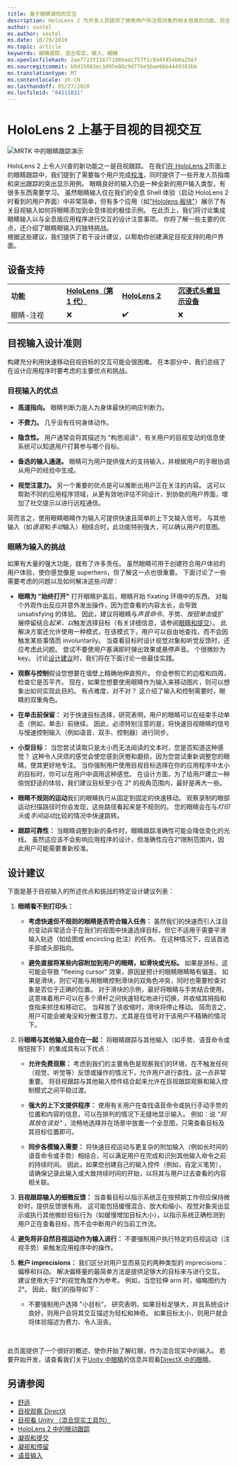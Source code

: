 ```yaml
---
title: 基于眼睛凝视的交互
description: HoloLens 2 为开发人员提供了使用用户所注视对象的相关信息的功能，将全息体验中的环境和人类理解能力提高到了一个新境界。 本页介绍适用于想要使用红眼作为输入的开发人员的设计建议。
author: sostel
ms.author: sostel
ms.date: 10/29/2019
ms.topic: article
keywords: 眼睛跟踪，混合现实，输入，眼睛
ms.openlocfilehash: 2ae7723f116771986edc757f1c9d4f454b0a256f
ms.sourcegitcommit: b0d15083ec1095e08c9d776e5bae66b4449383bb
ms.translationtype: MT
ms.contentlocale: zh-CN
ms.lasthandoff: 05/27/2020
ms.locfileid: "84111031"
---
```

# <a name="eye-gaze-based-interaction-on-hololens-2"></a>HoloLens 2 上基于目视的目视交互

![MRTK 中的眼睛跟踪演示](images/mrtk_et_scenemenu.jpg)

HoloLens 2 上令人兴奋的新功能之一是目视跟踪。
在我们[在 HoloLens 2](eye-tracking.md)页面上的眼睛跟踪中，我们提到了需要每个用户完成[校准](https://docs.microsoft.com/hololens/hololens-calibration)，同时提供了一些开发人员指南和突出跟踪的突出显示用例。
眼睛良好的输入仍是一种全新的用户输入类型，有很多东西需要学习。 虽然眼睛输入仅在我们的全息 Shell 体验（启动 HoloLens 2 时看到的用户界面）中非常简单，但有多个应用（如["Hololens 板块"](https://www.microsoft.com/p/mr-playground/9nb31lh723s2)）展示了有关目视输入如何将眼睛添加到全息体验的极佳示例。
在此页上，我们将讨论集成眼睛输入以与全息版应用程序进行交互的设计注意事项。
你将了解一些主要的优点，还介绍了眼睛眼输入的独特挑战。  
根据这些建议，我们提供了若干设计建议，以帮助你创建满足目视支持的用户界面。 

## <a name="device-support"></a>设备支持

<table>
<colgroup>
    <col width="25%" />
    <col width="25%" />
    <col width="25%" />
    <col width="25%" />
</colgroup>
<tr>
     <td><strong>功能</strong></td>
     <td><a href="hololens-hardware-details.md"><strong>HoloLens（第 1 代）</strong></a></td>
     <td><a href="https://docs.microsoft.com/hololens/hololens2-hardware"><strong>HoloLens 2</strong></td>
     <td><a href="immersive-headset-hardware-details.md"><strong>沉浸式头戴显示设备</strong></a></td>
</tr>
<tr>
     <td>眼睛-注视</td>
     <td>❌</td>
     <td>✔️</td>
     <td>❌</td>
</tr>
</table>


## <a name="eye-gaze-input-design-guidelines"></a>目视输入设计准则
构建充分利用快速移动目视目标的交互可能会很困难。 在本部分中，我们总结了在设计应用程序时要考虑的主要优点和挑战。 

### <a name="benefits-of-eye-gaze-input"></a>目视输入的优点
- **高速指向。** 眼睛判断力是人为身体最快的响应判断力。 

- **不费力。** 几乎没有任何身体动作。 

- **隐含性。** 用户通常会将其描述为 "构思阅读"，有关用户的目视变动的信息使系统可以知道用户打算参与哪个目标。 

- **备选的输入通道。** 眼睛可为用户提供强大的支持输入，并根据用户的手眼协调从用户的经验中生成。

- **视觉注意力。** 另一个重要的优点是可以推断出用户正在关注的内容。 这可以帮助不同的应用程序领域，从更有效地评估不同设计，到协助的用户界面，增加了社交提示以进行远程通信。

简而言之，使用眼睛眼睛作为输入可提供快速且简单的上下文输入信号。 与其他输入（如*语音*和*手动*输入）相结合时，此功能特别强大，可以确认用户的意图。


### <a name="challenges-of-eye-gaze-as-an-input"></a>眼睛为输入的挑战
如果有大量的强大功能，就有了许多责任。
虽然眼睛可用于创建符合用户体验的用户体验，使你感觉像是 superhero，但了解这一点也很重要。 下面讨论了一些需要考虑的问题以及如何解决这些*问题*： 

- **眼睛为 "始终打开"** 打开眼睛护盖后，眼睛开始 fixating 环境中的东西。 对每个外观作出反应并意外发出操作，因为您查看的内容太长，会导致 unsatisfying 的体验。
因此，建议将眼睛与*声音命令*、手势、*按钮单击*或扩展停留结合*起来，以*触发选择目标（有关详细信息，请参阅[眼睛和提交](gaze-and-commit-eyes.md)）。
此解决方案还允许使用一种模式，在该模式下，用户可以自由地查找，而不会因触发某些事情而 involuntarily。 当查看目标时设计视觉对象和听觉反馈时，还应考虑此问题。
尝试不要使用户塞满即时弹出效果或悬停声音。 个很微妙为 key。 讨论[设计建议](eye-gaze-interaction.md#design-recommendations)时，我们将在下面讨论一些最佳实践。

- **观察与控制**假设您想要在墙壁上精确地伸直照片。 你会参照它的边框和四周，检查它是否平齐。 现在，如果您想要使用眼睛作为输入来移动图片，则可以想象出如何实现此目的。 有点难度，对不对？ 这介绍了输入和控制需要时，眼睛的双重角色。 

- **在单击前保留：** 对于快速目标选择，研究表明，用户的眼睛可以在结束手动单击（例如，单击）前继续。 因此，必须特别注意的是，将快速目视眼睛的信号与慢速控制输入（例如语音、双手、控制器）进行同步。

- **小型目标：** 当您尝试读取只是太小而无法阅读的文本时，您是否知道这种感觉？ 这种令人厌烦的感觉会使您感到厌倦和磨损，因为您尝试重新调整您的眼睛，使其更好地专注。
当你强制用户使用目视目标选择在你的应用程序中太小的目标时，你可以在用户中调用这种感觉。
在设计方面，为了给用户建立一种愉悦舒适的体验，我们建议目标至少在 2° 的视角范围内，最好是再大一些。

- **眼睛不规则的运动**我们的眼睛执行从固定到固定的快速移动。 观察录制的眼部运动扫描路径时你会发现，这些路径看起来是不规则的。 您的眼睛会在与*打印头*或*手间运动*比较的情况中快速跳转。  

- **跟踪可靠性：** 当眼睛调整到新的条件时，眼睛跟踪准确性可能会降低变化的光线。
虽然这应该不会影响应用程序的设计，但准确性应在2°限制范围内，因此用户可能需要重新校准。 


## <a name="design-recommendations"></a>设计建议
下面是基于目视输入的所述优点和挑战的特定设计建议列表：

1. **眼睛看不到打印头：**
    - **考虑快速但不规则的眼睛是否符合输入任务：** 虽然我们的快速而引人注目的变动非常适合于在我们的视图中快速选择目标，但它不适用于需要平滑输入轨迹（如绘图或 encircling 批注）的任务。 在这种情况下，应该首选手部或头部指向。
  
    - **避免直接将某些内容附加到用户的眼睛，如滑块或光标。**
如果是游标，这可能会导致 "fleeing cursor" 效果，原因是预计的眼睛眼睛略有偏差。 如果是滑块，则它可能与用眼睛控制滑块的双角色冲突，同时也需要检查对象是否位于正确的位置。 对于滑块的示例，最好将眼睛与手势结合使用。 这意味着用户可以在多个滑杆之间快速轻松地进行切换，并收缩其拇指和食指来抓住和移动它。 当释放了该收缩时，滑块将停止移动。 简而言之，用户可能会被淹没和分散注意力，尤其是在信号对于该用户不精确的情况下。 
  
2. 将**眼睛与其他输入组合在一起：** 将眼睛跟踪与其他输入（如手势、语音命令或按钮按下）的集成具有以下优点：
    - **允许免费观察：** 考虑到我们的主要角色是观察我们的环境，在不触发任何（视觉、听觉等）反馈或操作的情况下，允许用户进行查找，这一点非常重要。 
    将目视跟踪与其他输入控件结合起来允许在目视跟踪观察和输入控制模式之间平稳过渡。
  
    - **强大的上下文提供程序：** 使用有关用户在查找语音命令或执行手动手势的位置和内容的信息，可以在排列的情况下无缝地显示输入。 例如：说 _"将其放在该处"_ ，流畅地选择并在场景中放置一个全息图，只需查看目标及其目标位置即可。 

    - **同步各模输入需要：** 将快速目视运动与更复杂的附加输入（例如长时间的语音命令或手势）相结合，可以满足用户在完成和识别其他输入命令之前的持续时间。 因此，如果您创建自己的输入控件（例如，自定义笔势），请确保记录此输入或大致持续时间的开始，以将其与用户过去查看的内容相关联。
    
3. **目视跟踪输入的细微反馈：** 当查看目标以指示系统正在按预期工作但应保持微妙时，提供反馈很有用。 这可能包括缓慢混合、放大和缩小、视觉对象突出显示或执行其他微妙目标行为（如缓慢增加目标大小），以指示系统正确检测到用户正在查看目标，而不会中断用户的当前工作流。 

4. **避免将非自然目视运动作为输入进行：** 不要强制用户执行特定的目视运动（注视手势）来触发应用程序中的操作。

5. **帐户 imprecisions：** 我们区分对用户显而易见的两种类型的 imprecisions：偏移和抖动。 解决偏移量的最简单方法是提供足够大的目标来与进行交互。 建议使用大于2°的视觉角度作为参考。 例如，当您拉伸 arm 时，缩略图约为2°。 因此，我们的指导如下：
    - 不要强制用户选择 "小目标"。 研究表明，如果目标足够大，并且系统设计良好，则用户会将其交互描述为轻松和神奇。 如果目标太小，则用户就会将体验描述为费力、令人沮丧。
  
<br>

此页面提供了一个很好的概述，使你开始了解红眼，作为混合现实中的输入。 若要开始开发，请查看我们关于[Unity 中眼睛](https://aka.ms/mrtk-eyes)的信息并观看[DirectX 中的眼睛](gaze-in-directx.md)。


## <a name="see-also"></a>另请参阅
* [舒适](comfort.md)
* [目视观察 DirectX](gaze-in-directx.md)
* [目视看 Unity （混合现实工具包）](https://aka.ms/mrtk-eyes)
* [HoloLens 2 中的眼动跟踪](eye-tracking.md)
* [凝视和提交](gaze-and-commit.md)
* [凝视和停留](gaze-and-dwell.md)
* [语音输入](voice-design.md)
